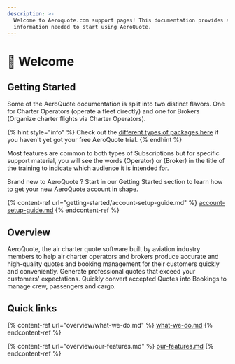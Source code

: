 ```yaml
---
description: >-
  Welcome to Aeroquote.com support pages! This documentation provides all the
  information needed to start using AeroQuote.
---
```


# 👋 Welcome

## Getting Started

Some of the AeroQuote documentation is split into two distinct flavors.  One for Charter Operators (operate a fleet directly) and one for Brokers (Organize charter flights via Charter Operators).

{% hint style="info" %}
Check out the [different types of packages here](https://www.aeroquote.com/pricing/) if you haven't yet got your free AeroQuote trial.
{% endhint %}

Most features are common to both types of Subscriptions but for specific support material, you will see the words (Operator) or (Broker) in the title of the training to indicate which audience it is intended for.



Brand new to AeroQuote ? Start in our Getting Started section to learn how to get your new AeroQuote account in shape.

{% content-ref url="getting-started/account-setup-guide.md" %}
[account-setup-guide.md](getting-started/account-setup-guide.md)
{% endcontent-ref %}

## Overview

AeroQuote, the air charter quote software built by aviation industry members to help air charter operators and brokers produce accurate and high-quality quotes and booking management for their customers quickly and conveniently. Generate professional quotes that exceed your customers' expectations.  Quickly convert accepted Quotes into Bookings to manage crew, passengers and cargo.

## Quick links

{% content-ref url="overview/what-we-do.md" %}
[what-we-do.md](overview/what-we-do.md)
{% endcontent-ref %}

{% content-ref url="overview/our-features.md" %}
[our-features.md](overview/our-features.md)
{% endcontent-ref %}

